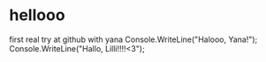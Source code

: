 # hellooo
first real try at github with yana
Console.WriteLine("Halooo, Yana!");
Console.WriteLine("Hallo, Lilli!!!!<3");
